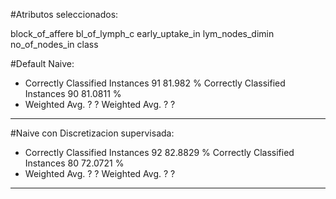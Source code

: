 #Atributos seleccionados: 

block_of_affere
bl_of_lymph_c
early_uptake_in
lym_nodes_dimin
no_of_nodes_in
class


#Default Naive:
* Correctly Classified Instances          91               81.982  %
Correctly Classified Instances          90               81.0811 %
* Weighted Avg. ? ?
Weighted Avg. ? ?
---- 

#Naive con Discretizacion supervisada:
* Correctly Classified Instances          92               82.8829 %
Correctly Classified Instances          80               72.0721 %
* Weighted Avg. ? ?
Weighted Avg. ? ?
---- 

